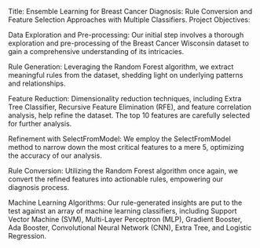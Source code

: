 Title: Ensemble Learning for Breast Cancer Diagnosis: Rule Conversion and Feature Selection Approaches with Multiple Classifiers.
Project Objectives:

Data Exploration and Pre-processing: Our initial step involves a thorough exploration and pre-processing of the Breast Cancer Wisconsin dataset to gain a comprehensive understanding of its intricacies.

Rule Generation: Leveraging the Random Forest algorithm, we extract meaningful rules from the dataset, shedding light on underlying patterns and relationships.

Feature Reduction: Dimensionality reduction techniques, including Extra Tree Classifier, Recursive Feature Elimination (RFE), and feature correlation analysis, help refine the dataset. The top 10 features are carefully selected for further analysis.

Refinement with SelectFromModel: We employ the SelectFromModel method to narrow down the most critical features to a mere 5, optimizing the accuracy of our analysis.

Rule Conversion: Utilizing the Random Forest algorithm once again, we convert the refined features into actionable rules, empowering our diagnosis process.

Machine Learning Algorithms: Our rule-generated insights are put to the test against an array of machine learning classifiers, including Support Vector Machine (SVM), Multi-Layer Perceptron (MLP), Gradient Booster, Ada Booster, Convolutional Neural Network (CNN), Extra Tree, and Logistic Regression.
